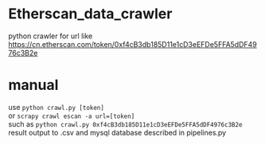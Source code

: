 # Etherscan_data_crawler
python crawler for url like https://cn.etherscan.com/token/0xf4cB3db185D11e1cD3eEFDe5FFA5dDF4976c3B2e
# manual
use `python crawl.py [token]`  
or `scrapy crawl escan -a url=[token]`  
such as `python crawl.py 0xf4cB3db185D11e1cD3eEFDe5FFA5dDF4976c3B2e`
result output to .csv and mysql database described in pipelines.py
